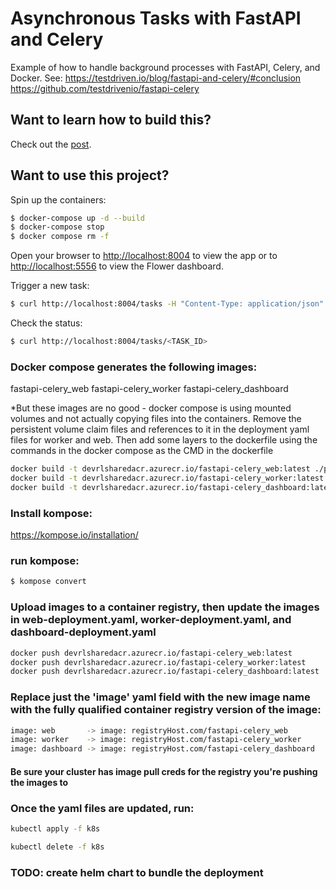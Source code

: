 # Asynchronous Tasks with FastAPI and Celery

Example of how to handle background processes with FastAPI, Celery, and Docker. 
See:
    https://testdriven.io/blog/fastapi-and-celery/#conclusion
    https://github.com/testdrivenio/fastapi-celery

## Want to learn how to build this?

Check out the [post](https://testdriven.io/blog/fastapi-and-celery/).

## Want to use this project?

Spin up the containers:

```sh
$ docker-compose up -d --build
$ docker-compose stop
$ docker compose rm -f
```

Open your browser to [http://localhost:8004](http://localhost:8004) to view the app or to [http://localhost:5556](http://localhost:5556) to view the Flower dashboard.

Trigger a new task:

```sh
$ curl http://localhost:8004/tasks -H "Content-Type: application/json" --data '{"type": 0}'
```

Check the status:

```sh
$ curl http://localhost:8004/tasks/<TASK_ID>
```

### Docker compose generates the following images:
fastapi-celery_web
fastapi-celery_worker
fastapi-celery_dashboard

*But these images are no good - docker compose is using mounted volumes and not actually copying files into the containers.
Remove the persistent volume claim files and references to it in the deployment yaml files for worker and web.
Then add some layers to the dockerfile using the commands in the docker compose as the CMD in the dockerfile

```sh
docker build -t devrlsharedacr.azurecr.io/fastapi-celery_web:latest ./project
docker build -t devrlsharedacr.azurecr.io/fastapi-celery_worker:latest ./project
docker build -t devrlsharedacr.azurecr.io/fastapi-celery_dashboard:latest ./project
```

### Install kompose: 
https://kompose.io/installation/

### run kompose:
```sh
$ kompose convert
```

### Upload images to a container registry, then update the images in web-deployment.yaml, worker-deployment.yaml, and dashboard-deployment.yaml
```sh
docker push devrlsharedacr.azurecr.io/fastapi-celery_web:latest
docker push devrlsharedacr.azurecr.io/fastapi-celery_worker:latest
docker push devrlsharedacr.azurecr.io/fastapi-celery_dashboard:latest
```

### Replace just the 'image' yaml field with the new image name with the fully qualified container registry version of the image:

```sh
image: web       -> image: registryHost.com/fastapi-celery_web
image: worker    -> image: registryHost.com/fastapi-celery_worker
image: dashboard -> image: registryHost.com/fastapi-celery_dashboard
```

#### Be sure your cluster has image pull creds for the registry you're pushing the images to

### Once the yaml files are updated, run:
```sh
kubectl apply -f k8s

kubectl delete -f k8s
```

### TODO: create helm chart to bundle the deployment
